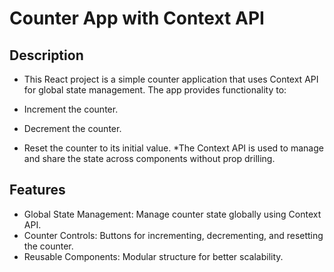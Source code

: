 # Counter App with Context API
## Description
+ This React project is a simple counter application that uses Context API for global state management. The app provides functionality to:

+ Increment the counter.
+ Decrement the counter.
+ Reset the counter to its initial value.
*The Context API is used to manage and share the state across components without prop drilling.

## Features
+ Global State Management: Manage counter state globally using Context API.
+ Counter Controls: Buttons for incrementing, decrementing, and resetting the counter.
+ Reusable Components: Modular structure for better scalability.
